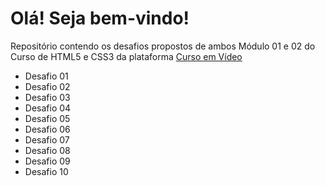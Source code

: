 <h1>Olá! Seja bem-vindo!</h1>

<p>Repositório contendo os desafios propostos de ambos Módulo 01 e 02 do Curso de HTML5 e CSS3 da plataforma <a href="https://www.cursoemvideo.com/" target="_blank">Curso em Vídeo<a></p>

<ul>
    <li>Desafio 01</li>
    <li>Desafio 02</li>
    <li>Desafio 03</li>
    <li>Desafio 04</li>
    <li>Desafio 05</li>
    <li>Desafio 06</li>
    <li>Desafio 07</li>
    <li>Desafio 08</li>
    <li>Desafio 09</li>
    <li>Desafio 10</li>
</ul>